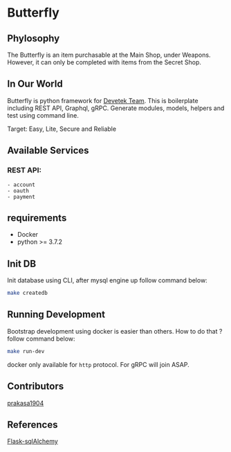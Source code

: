 # Butterfly

## Phylosophy

The Butterfly is an item purchasable at the Main Shop, under Weapons. However, it can only be completed with items from the Secret Shop.

## In Our World

Butterfly is python framework for [Devetek Team](http://devetek.com). This is boilerplate including REST API, Graphql, gRPC. Generate modules, models, helpers and test using command line.

Target: Easy, Lite, Secure and Reliable

## Available Services

### REST API:

    - account
    - oauth
    - payment

## requirements

- Docker
- python >= 3.7.2

## Init DB

Init database using CLI, after mysql engine up follow command below:

```sh
make createdb
```

## Running Development

Bootstrap development using docker is easier than others. How to do that ? follow command below:

```sh
make run-dev
```

docker only available for `http` protocol. For gRPC will join ASAP.

## Contributors

[prakasa1904](https://github.com/prakasa1904)

## References

[Flask-sqlAlchemy](https://flask-sqlalchemy.palletsprojects.com/en/2.x/queries/)
